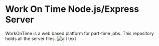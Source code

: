 # Work On Time Node.js/Express Server
WorkOnTime is a web based platform for part-time jobs. This repository holds all the server files.
![alt text](https://lh5.googleusercontent.com/RM_tdZxFuzygZeLgMP3JHFirr6q7i3Fjtlypt-Tq1xhi6KU2203OpVCpAJ1w4zL1ROqno12jj0Bh05l93OfHBxkIB-jQlQ=w1920-h978)

